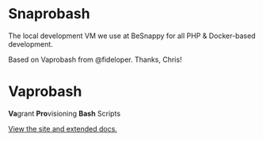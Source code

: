 # Snaprobash

The local development VM we use at BeSnappy for all PHP &amp; Docker-based development.

Based on Vaprobash from @fideloper.  Thanks, Chris!

# Vaprobash

**Va**&#x200B;grant **Pro**&#x200B;visioning **Bash** Scripts

[View the site and extended docs.](http://fideloper.github.io/Vaprobash/index.html)


